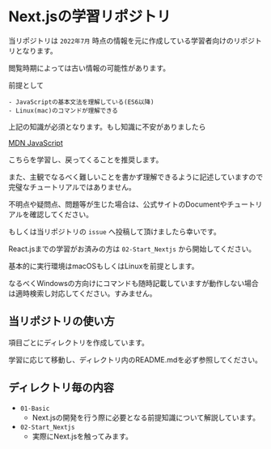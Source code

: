 # Next.jsの学習リポジトリ

当リポジトリは `2022年7月` 時点の情報を元に作成している学習者向けのリポジトリとなります。

閲覧時期によっては古い情報の可能性があります。

前提として

```
- JavaScriptの基本文法を理解している(ES6以降)
- Linux(mac)のコマンドが理解できる
```

上記の知識が必須となります。もし知識に不安がありましたら

[MDN JavaScript](https://developer.mozilla.org/ja/docs/Web/JavaScript)

こちらを学習し、戻ってくることを推奨します。

また、主観でなるべく難しいことを書かず理解できるように記述していますので完璧なチュートリアルではありません。

不明点や疑問点、問題等が生じた場合は、公式サイトのDocumentやチュートリアルを確認してください。

もしくは当リポジトリの `issue` へ投稿して頂けましたら幸いです。

React.jsまでの学習がお済みの方は `02-Start_Nextjs` から開始してください。

基本的に実行環境はmacOSもしくはLinuxを前提とします。

なるべくWindowsの方向けにコマンドも随時記載していますが動作しない場合は適時検索し対応してください。すみません。

## 当リポジトリの使い方

項目ごとにディレクトリを作成しています。

学習に応じて移動し、ディレクトリ内のREADME.mdを必ず参照してください。

## ディレクトリ毎の内容

- `01-Basic`
  - Next.jsの開発を行う際に必要となる前提知識について解説しています。
- `02-Start_Nextjs`
  - 実際にNext.jsを触ってみます。
